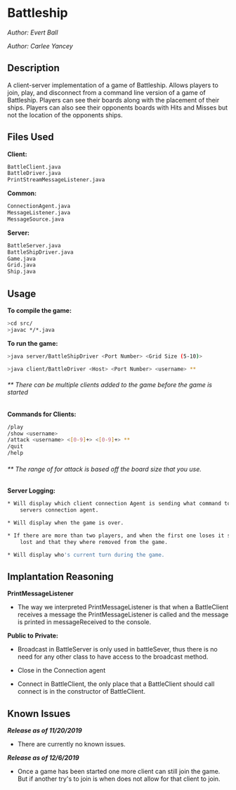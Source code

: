 # Battleship
*Author: Evert Ball*

*Author: Carlee Yancey*

## Description

A client-server implementation of a game of Battleship.
Allows players to join, play, and disconnect from a command line version of a
game of Battleship. Players can see their boards along with the placement of
their ships. Players can also see their opponents boards with Hits and Misses
but not the location of the opponents ships.

## Files Used
**Client:**
```bash
BattleClient.java
BattleDriver.java
PrintStreamMessageListener.java
```
**Common:**
```bash
ConnectionAgent.java
MessageListener.java
MessageSource.java
```
**Server:**
```bash
BattleServer.java
BattleShipDriver.java
Game.java
Grid.java
Ship.java
```
## Usage

**To compile the game:**

```bash
>cd src/
>javac */*.java
```

**To run the game:**
```bash
>java server/BattleShipDriver <Port Number> <Grid Size (5-10)>

>java client/BattleDriver <Host> <Port Number> <username> **
```
###### ** There can be multiple clients added to the game before the game is started

**Commands for Clients:**
```bash
/play
/show <username>
/attack <username> <[0-9]+> <[0-9]+> **
/quit
/help
```
    
###### ** The range of for attack is based off the board size that you use.

**Server Logging:**
```bash
* Will display which client connection Agent is sending what command to the the 
    servers connection agent. 

* Will display when the game is over.

* If there are more than two players, and when the first one loses it shows who
    lost and that they where removed from the game.

* Will display who's current turn during the game.
```

## Implantation Reasoning 
**PrintMessageListener**
* The way we interpreted PrintMessageListener is that when a BattleClient 
receives a message the PrintMessageListener is called and the message is printed 
in messageReceived to the console.

**Public to Private:**
* Broadcast in BattleServer is only used in battleSever, thus there is no 
need for any other class to have access to the broadcast method.
 
* Close in the Connection agent

* Connect in BattleClient, the only place that a BattleClient should call 
connect is in the constructor of BattleClient. 

## Known Issues

**_Release as of 11/20/2019_**

* There are currently no known issues.
  
**_Release as of 12/6/2019_**
    
* Once a game has been started one more client can still join
the game. But if another try's to join is when does not allow 
for that client to join.
    
